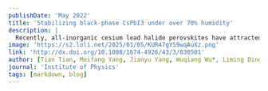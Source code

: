 ```yaml
---
publishDate: 'May 2022'
title: 'Stabilizing black-phase CsPbI3 under over 70% humidity'
description: |
  Recently, all-inorganic cesium lead halide perovskites have attracted interest. However, the undesirable phase transition of cesium lead halide film from black-phase to yellow-phase in ambient air, especially under high humidity, decreases device stability. The fabrication of black-phase cesium lead halide film still relies on inert gas atmosphere and requires a tedious, energy-consuming post-annealing treatment at high temperature. In this work, we first demonstrate an approach combining crystal redissolution and molecular coordination strategies to prepare black-phase CsPbI3 perovskite films in ambient air with >70% relative humidity. The resultant black-phase CsPbI3 film could maintain its phase purity for more than one month in air, and show good optoelectronic performance.
image: 'https://s2.loli.net/2025/01/05/KUR47gYS9wqAuXz.png'
link: 'http://dx.doi.org/10.1088/1674-4926/43/3/030501'
author: [Tian Tian, Meifang Yang, Jianyu Yang, Wuqiang Wu*, Liming Ding*]
journal: 'Institute of Physics'
tags: [markdown, blog]
---
```

